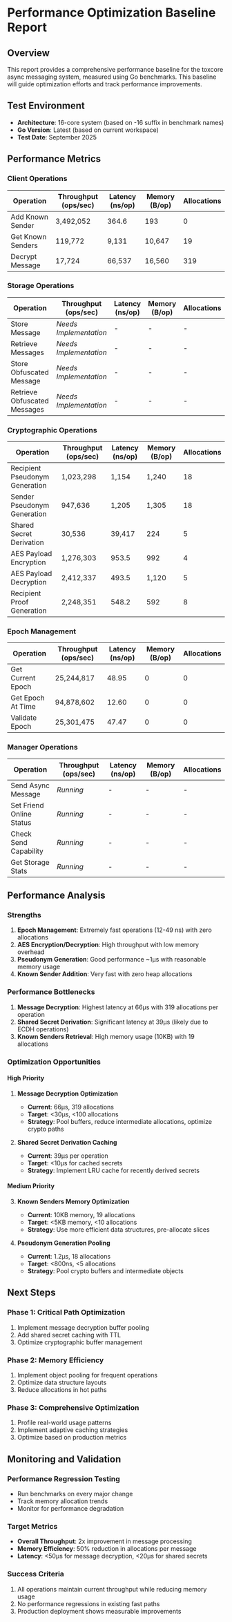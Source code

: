 # Performance Optimization Baseline Report

## Overview
This report provides a comprehensive performance baseline for the toxcore async messaging system, measured using Go benchmarks. This baseline will guide optimization efforts and track performance improvements.

## Test Environment
- **Architecture**: 16-core system (based on -16 suffix in benchmark names)
- **Go Version**: Latest (based on current workspace)
- **Test Date**: September 2025

## Performance Metrics

### Client Operations

| Operation | Throughput (ops/sec) | Latency (ns/op) | Memory (B/op) | Allocations |
|-----------|---------------------|-----------------|---------------|-------------|
| Add Known Sender | 3,492,052 | 364.6 | 193 | 0 |
| Get Known Senders | 119,772 | 9,131 | 10,647 | 19 |
| Decrypt Message | 17,724 | 66,537 | 16,560 | 319 |

### Storage Operations

| Operation | Throughput (ops/sec) | Latency (ns/op) | Memory (B/op) | Allocations |
|-----------|---------------------|-----------------|---------------|-------------|
| Store Message | *Needs Implementation* | - | - | - |
| Retrieve Messages | *Needs Implementation* | - | - | - |
| Store Obfuscated Message | *Needs Implementation* | - | - | - |
| Retrieve Obfuscated Messages | *Needs Implementation* | - | - | - |

### Cryptographic Operations

| Operation | Throughput (ops/sec) | Latency (ns/op) | Memory (B/op) | Allocations |
|-----------|---------------------|-----------------|---------------|-------------|
| Recipient Pseudonym Generation | 1,023,298 | 1,154 | 1,240 | 18 |
| Sender Pseudonym Generation | 947,636 | 1,205 | 1,305 | 18 |
| Shared Secret Derivation | 30,536 | 39,417 | 224 | 5 |
| AES Payload Encryption | 1,276,303 | 953.5 | 992 | 4 |
| AES Payload Decryption | 2,412,337 | 493.5 | 1,120 | 5 |
| Recipient Proof Generation | 2,248,351 | 548.2 | 592 | 8 |

### Epoch Management

| Operation | Throughput (ops/sec) | Latency (ns/op) | Memory (B/op) | Allocations |
|-----------|---------------------|-----------------|---------------|-------------|
| Get Current Epoch | 25,244,817 | 48.95 | 0 | 0 |
| Get Epoch At Time | 94,878,602 | 12.60 | 0 | 0 |
| Validate Epoch | 25,301,475 | 47.47 | 0 | 0 |

### Manager Operations

| Operation | Throughput (ops/sec) | Latency (ns/op) | Memory (B/op) | Allocations |
|-----------|---------------------|-----------------|---------------|-------------|
| Send Async Message | *Running* | - | - | - |
| Set Friend Online Status | *Running* | - | - | - |
| Check Send Capability | *Running* | - | - | - |
| Get Storage Stats | *Running* | - | - | - |

## Performance Analysis

### Strengths
1. **Epoch Management**: Extremely fast operations (12-49 ns) with zero allocations
2. **AES Encryption/Decryption**: High throughput with low memory overhead
3. **Pseudonym Generation**: Good performance ~1µs with reasonable memory usage
4. **Known Sender Addition**: Very fast with zero heap allocations

### Performance Bottlenecks
1. **Message Decryption**: Highest latency at 66µs with 319 allocations per operation
2. **Shared Secret Derivation**: Significant latency at 39µs (likely due to ECDH operations)
3. **Known Senders Retrieval**: High memory usage (10KB) with 19 allocations

### Optimization Opportunities

#### High Priority
1. **Message Decryption Optimization**
   - **Current**: 66µs, 319 allocations
   - **Target**: <30µs, <100 allocations
   - **Strategy**: Pool buffers, reduce intermediate allocations, optimize crypto paths

2. **Shared Secret Derivation Caching**
   - **Current**: 39µs per operation
   - **Target**: <10µs for cached secrets
   - **Strategy**: Implement LRU cache for recently derived secrets

#### Medium Priority
3. **Known Senders Memory Optimization**
   - **Current**: 10KB memory, 19 allocations
   - **Target**: <5KB memory, <10 allocations
   - **Strategy**: Use more efficient data structures, pre-allocate slices

4. **Pseudonym Generation Pooling**
   - **Current**: 1.2µs, 18 allocations
   - **Target**: <800ns, <5 allocations
   - **Strategy**: Pool crypto buffers and intermediate objects

## Next Steps

### Phase 1: Critical Path Optimization
1. Implement message decryption buffer pooling
2. Add shared secret caching with TTL
3. Optimize cryptographic buffer management

### Phase 2: Memory Efficiency
1. Implement object pooling for frequent operations
2. Optimize data structure layouts
3. Reduce allocations in hot paths

### Phase 3: Comprehensive Optimization
1. Profile real-world usage patterns
2. Implement adaptive caching strategies
3. Optimize based on production metrics

## Monitoring and Validation

### Performance Regression Testing
- Run benchmarks on every major change
- Track memory allocation trends
- Monitor for performance degradation

### Target Metrics
- **Overall Throughput**: 2x improvement in message processing
- **Memory Efficiency**: 50% reduction in allocations per message
- **Latency**: <50µs for message decryption, <20µs for shared secrets

### Success Criteria
1. All operations maintain current throughput while reducing memory usage
2. No performance regressions in existing fast paths
3. Production deployment shows measurable improvements
